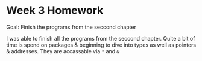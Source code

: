 # Week 3 Homework

Goal: Finish the programs from the seccond chapter

I was able to finish all the programs from the seccond chapter. Quite a bit of time is spend on packages & beginning to dive into types as well as pointers & addresses. They are accassable via `*` and `&`